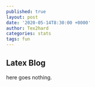 ```yaml
---
published: true
layout: post
date: '2020-05-14T8:30:00 +0000'
author: Tex2hard
categories: stats
tags: fun
---
```

## Latex Blog ##

here goes nothing.

